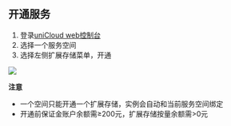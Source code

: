 ## 开通服务

1. 登录[uniCloud web控制台](https://unicloud.dcloud.net.cn/)
2. 选择一个服务空间
3. 选择左侧扩展存储菜单，开通

![](https://qiniu-web-assets.dcloud.net.cn/unidoc/zh/3707/uni-cloud-ext-storage/435.png)

**注意**

- 一个空间只能开通一个扩展存储，实例会自动和当前服务空间绑定
- 开通前保证金账户余额需≥200元，扩展存储按量余额需>0元
